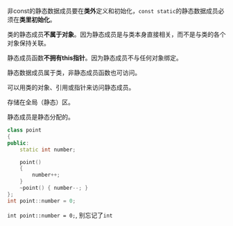 非const的静态数据成员要在**类外**定义和初始化，`const static`的静态数据成员必须在**类里初始化**。

类的静态成员**不属于对象**。因为静态成员是与类本身直接相关，而不是与类的各个对象保持关联。

静态成员函数**不拥有this指针**。因为静态成员不与任何对象绑定。

静态数据成员属于类，非静态成员函数也可访问。

可以用类的对象、引用或指针来访问静态成员。

存储在全局（静态）区。

静态成员是静态分配的。

```cpp
class point
{
public:
    static int number;

    point()
    {
        number++;
    }
    ~point() { number--; }
};
int point::number = 0;
```
`int point::number = 0;`, 别忘记了`int`